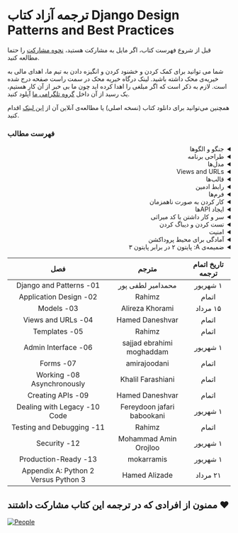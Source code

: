  # ترجمه آزاد کتاب  Django Design Patterns and Best Practices

قبل از شروع فهرست کتاب، اگر مایل به مشارکت هستید، [نحوه مشارکت](https://github.com/ftg-iran/ddpabp-persian/blob/main/CONTRIBUTING.md) را حتما مطالعه کنید.

شما می توانید برای کمک کردن و خشنود کردن و انگیزه دادن به تیم ما، اهدای مالی به خیریه‌ی محک داشته باشید.
لینک درگاه خیریه محک در سمت راست صفحه درج شده است. لازم به ذکر است که اگر مبلغی را اهدا کرده اید چون ما بی خبر از آن کار هستیم، یک رسید از آن داخل [گروه تلگرامی ما](https://t.me/dfp_farsi) آپلود کنید.

همچنین می‌توانید برای دانلود کتاب (نسخه اصلی) یا مطالعه‌ی آنلاین آن از [این لینک](https://github.com/ftg-iran/ddpabp-persian/raw/main/Book/Django_Design_Patterns_and_Best_Practices.pdf) اقدام کنید.

 
### فهرست مطالب

<div dir="rtl">
<details>
  <summary>جنگو و الگوها</summary>
  <br>
    
  - چرا جنگو؟
  - داستان جنگو 
  - جنگو چگونه کار می‌کند؟ 
  - الگو چیست؟ 
  - الگوها در این کتاب 
  - نتیجه‌گیری
</details>

<details>
  <summary>طراحی برنامه</summary>
  <br>
    
  - چگونه نیازها را جمع‌آوری کنیم؟
  - آیا شما یک داستان‌گو هستید؟ 
  - HTML mockups 
  - طراحی برنامه 
  - Best Practice ها قبل از شروع یک پروژه 
  - SuperBook - ماموریت شما، اگر بخواهید آن را بپذیرید
  - نتیجه‌گیری

</details>

<details>
  <summary>مدل‌ها</summary>
  <br>
    
  - M بزرگ‌تر از V و C است
  - شکار مدل 
  - الگوهای ساختاری 
  - الگوهای بازیابی 
  - Migrations
  - نتیجه‌گیری

</details>

<details>
  <summary>Views and URLs</summary>
  <br>
    
  - یک ویو از بالا
  - ویوهای عمومی مبتنی بر کلاس 
  - View mixin ها
  - Decorator ها 
  - الگوهای ویو 
  - طراحی URLها
  - React.js, Vue.js, و دیگر جایگزین‌های ویو
  - نتیجه‌گیری

</details>


<details>
  <summary>قالب‌ها</summary>
  <br>
    
  - فهمیدن ویژگی‌های زبان قالب جنگو
  - Jinja2
  - سازمان‌ دادن قالب‌ها
  - قالب‌ها چگونه کار می‌کنند؟ 
  - استفاده از Bootstrap
  - الگوهای قالب
  - نتیجه‌گیری

</details>

<details>
  <summary>رابط ادمین</summary>
  <br>
    
  - استفاده از رابط ادمین
  - گسترش دادن مدلها برای ادمین
  - سفارشی‌سازی‌های رابط ادمین
  - محافظت از ادمین
  - نتیجه‌گیری

</details>

<details>
  <summary>فرم‌ها</summary>
  <br>
    
  - فرم‌ها چگونه کار می‌کنند؟
  - نمایش فرم‌ها
  - درک‌ کردن CSRF
  - پردازش فرم با ویوهای مبتنی بر کلاس
  - الگوهای فرم
  - نتیجه‌گیری

</details>

<details>
  <summary>کار کردن به صورت ناهمزمان</summary>
  <br>
    
  - چرا ناهمزمانی؟
  - الگوهای ناهمزمانی
  - راه‌حل‌های ناهمزمانی برای جنگو
  - نتیجه‌گیری

</details>

<details>
  <summary>ایجاد APIها</summary>
  <br>
    
  - RESTful API
  - Django Rest Framework
  - الگوهای API
  - نتیجه‌گیری

</details>

<details>
  <summary>سر و کار داشتن با کد میراثی</summary>
  <br>
    
  - پیدا کردن ورژن جنگو
  - فایل‌ها کجا هستند؟ این PHP نیست
  - شروع با urls.py
  - پرش در اطراف کد
  - درک کردن پایه‌ی کد
  - تغییرات افزایشی یا نوشتن مجدد به صورت کامل؟
  - تست نوشتن قبل از ایجاد هرگونه تغییر
  - یکپارچگی دیتابیس میراثی
  - تصحیح آینده
  - نتیجه‌گیری

</details>

<details>
  <summary>تست کردن و دیباگ کردن</summary>
  <br>
    
  - چرا تست بنویسیم؟
  - TDD
  - یک نمونه تست نوشتن
  - Mocking
  - Pattern - Test fixtures and factories
  - آموختن بیشتر درباره‌ی تست کردن
  - دیباگ کردن
  - تابع پرینت
  - Logging
  - نوار ابزار دیباگ جنگو
  - The Python debugger pdb 
  - بقیه‌ی دیباگرها
  - دیباگ کردن قالب‌های جنگو
  - نتیجه‌گیری

</details>

<details>
  <summary>امنیت</summary>
  <br>
    
  - Cross-site scripting
  - Cross-site request forgery
  - SQL injection
  - Clickjacking
  - Shell injection
  - یک چک‌لیست دم‌دستی امنیت
  - نتیجه‌گیری

</details>

<details>
  <summary>آمادگی برای محیط پروداکشن</summary>
  <br>
    
  - محیط پروداکشن
  - ماشین‌های مجازی یا داکر
  - میزبانی
  - ابزارهای استقرار
  - نظارت
  - افزایش کارایی
  - نتیجه‌گیری

</details>

<details>
  <summary>ضمیمه‌ی A: پایتون ۲ در برابر پایتون ۳</summary>
  <br>
    
  - پایتون ۳
  - اطلاعات بیشتر

</details>



  
| تاریخ اتمام ترجمه |       مترجم      |                    فصل             |
|:-----------------:|:----------------:|:----------------------------------:|
|        ۱ شهریور           |  محمدامیر لطفی پور       |01- Django and Patterns             |
|         اتمام     |  Rahimz       |02- Application Design              |
|           ۱۵ مرداد        |  Alireza Khorami       |03- Models                          |
|         اتمام          |  Hamed Daneshvar       |04- Views and URLs                  |
|            اتمام       |  Rahimz        |05- Templates                       |
|             ۱ شهریور      |  sajjad ebrahimi moghaddam        |06- Admin Interface                 |
|             اتمام      |  amirajoodani        |07- Forms                           |
|            اتمام        |  Khalil Farashiani       |08- Working Asynchronously          |
|          اتمام         |  Hamed Daneshvar       |09- Creating APIs                   |
|              ۱ شهریور     |  Fereydoon jafari babookani       |10- Dealing with Legacy Code        |
|            اتمام       |  Rahimz       |11- Testing and Debugging           |
|            ۱ شهریور       |  Mohammad Amin Orojloo       |12- Security                        |
|           ۱ شهریور        |  mokarramis        |13- Production-Ready                |
|              ۲۱ مرداد     |  Hamed Alizade       |Appendix A: Python 2 Versus Python 3|

</div>

## ممنون از افرادی که در ترجمه این کتاب مشارکت داشتند :heart:

[![People](https://contrib.rocks/image?repo=ftg-iran/ddpabp-persian)](https://github.com/ftg-iran/ddpabp-persian/graphs/contributors)
